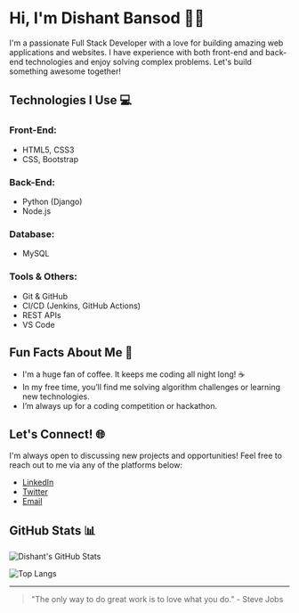 # Hi, I'm Dishant Bansod 👨‍💻

I'm a passionate Full Stack Developer with a love for building amazing web applications and websites. I have experience with both front-end and back-end technologies and enjoy solving complex problems. Let's build something awesome together!

## Technologies I Use 💻

### Front-End:
- HTML5, CSS3
- CSS, Bootstrap

### Back-End:
- Python (Django)
- Node.js

### Database:
- MySQL

### Tools & Others:
- Git & GitHub
- CI/CD (Jenkins, GitHub Actions)
- REST APIs
- VS Code

## Fun Facts About Me 🎉

- I'm a huge fan of coffee. It keeps me coding all night long! ☕
- In my free time, you’ll find me solving algorithm challenges or learning new technologies.
- I’m always up for a coding competition or hackathon.

## Let's Connect! 🌐

I'm always open to discussing new projects and opportunities! Feel free to reach out to me via any of the platforms below:

- [LinkedIn](https://www.linkedin.com/in/dishant-bansod)
- [Twitter](https://twitter.com/dishant_bansod)
- [Email](mailto:dishantbansod210@gmail.com)

## GitHub Stats 📊

![Dishant's GitHub Stats](https://github-readme-stats.vercel.app/api?username=DisCedric2&show_icons=true&count_private=true&hide_title=true&hide=prs&theme=radical)

![Top Langs](https://github-readme-stats.vercel.app/api/top-langs/?username=DisCedric2&layout=compact&theme=radical)

---

> "The only way to do great work is to love what you do." - Steve Jobs
